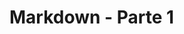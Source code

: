 # Markdown - Parte 1

<!--# 📝 Clase de Markdown Básico (2 horas)

## 🎯 Objetivos de la Clase
Al finalizar esta clase serás capaz de:
- Crear documentos con formato en Markdown
- Estructurar contenido de forma profesional
- Crear README.md para tus proyectos
- Documentar código y proyectos efectivamente

---

## 📚 PARTE 1: Introducción y Fundamentos (30 min)

### **¿Qué es Markdown? (10 min)**

**Markdown** es un lenguaje de marcado ligero creado por John Gruber en 2004. Su objetivo es ser fácil de leer y escribir en formato de texto plano, y convertirse en HTML válido.

**Ventajas:**
- ✅ Sintaxis simple y legible
- ✅ Multiplataforma (funciona en cualquier SO)
- ✅ No necesitas editor especial (funciona en Notepad)
- ✅ Ampliamente usado (GitHub, Reddit, Discord, etc.)
- ✅ Se convierte fácilmente a HTML, PDF, etc.

**Dónde se usa:**
- README.md en GitHub
- Documentación técnica
- Blogs y sitios web estáticos (Jekyll, Hugo)
- Notas y wikis personales (Obsidian, Notion)
- Mensajería (Discord, Slack)

### **Configuración del Entorno (10 min)**

**Opciones de editores:**

1. **Visual Studio Code** (Recomendado)
   - Extensiones útiles:
     - Markdown All in One
     - Markdown Preview Enhanced
   - Vista previa: `Ctrl+Shift+V`

2. **Editores online:**
   - [Dillinger](https://dillinger.io/)
   - [StackEdit](https://stackedit.io/)
   - [HackMD](https://hackmd.io/)

3. **Otros editores:**
   - Typora, Obsidian, Notion

**Crear tu primer archivo:**
```bash
# Crear carpeta para práctica
mkdir markdown-clase
cd markdown-clase

# Crear primer archivo
touch mi-primer-documento.md
# Abrir con VS Code
code mi-primer-documento.md
```

### **Sintaxis Básica - Encabezados (10 min)**

```markdown
# Encabezado Nivel 1 (H1)
## Encabezado Nivel 2 (H2)
### Encabezado Nivel 3 (H3)
#### Encabezado Nivel 4 (H4)
##### Encabezado Nivel 5 (H5)
###### Encabezado Nivel 6 (H6)
```

**Reglas importantes:**
- Siempre dejar un espacio después del `#`
- Solo hay 6 niveles de encabezados
- H1 usar solo para título principal
- Mantener jerarquía lógica

**❌ Errores comunes:**
```markdown
#SinEspacio           ❌ Falta espacio
####### 7 niveles     ❌ No existe H7
## Nivel 2
# Nivel 1             ❌ Jerarquía ilógica
```

**💻 Ejercicio Práctico 1 (5 min):**
Crear estructura de un CV:
- Tu nombre (H1)
- Secciones: Experiencia, Educación, Habilidades (H2)
- Subsecciones en cada una (H3)

---

## 📚 PARTE 2: Formato de Texto (30 min)

### **Énfasis y Formato (15 min)**

```markdown
**Texto en negrita**
__También negrita__

*Texto en cursiva*
_También cursiva_

***Negrita y cursiva***
___También negrita y cursiva___

~~Texto tachado~~

`Código en línea`

> Cita o blockquote
> Puede tener múltiples líneas
```

**Resultado:**
- **Texto en negrita**
- *Texto en cursiva*
- ***Negrita y cursiva***
- ~~Texto tachado~~
- `Código en línea`
- > Cita o blockquote

**Combinaciones útiles:**
```markdown
Este es un texto **importante** con un *énfasis* especial.
El comando `git init` inicia un repositorio.
**ADVERTENCIA:** ~~No usar~~ Usar con precaución.
```

### **Párrafos y Saltos de Línea (5 min)**

```markdown
Este es un párrafo.
Esta línea está en el mismo párrafo.

Este es un nuevo párrafo (doble salto de línea).

Para forzar un salto de línea  
usa dos espacios al final.
```

**Reglas:**
- Párrafos separados por línea en blanco
- Salto de línea dentro de párrafo: 2 espacios + Enter
- No mezclar tabulaciones y espacios

### **Listas (10 min)**

**Listas no ordenadas:**
```markdown
- Item 1
- Item 2
- Item 3
  - Subitem 3.1
  - Subitem 3.2
    - Subsubitem 3.2.1
- Item 4

* También con asterisco
+ O con signo más
```

**Listas ordenadas:**
```markdown
1. Primer paso
2. Segundo paso
3. Tercer paso
   1. Subpaso 3.1
   2. Subpaso 3.2
4. Cuarto paso
```

**Listas de tareas (GitHub):**
```markdown
- [x] Tarea completada
- [ ] Tarea pendiente
- [ ] Otra tarea pendiente
```

**💻 Ejercicio Práctico 2 (5 min):**
Crear una lista de compras con:
- 5 categorías (Frutas, Verduras, etc.)
- Cada categoría con 3-4 items
- Usar sublistas donde tenga sentido

---

## ☕ DESCANSO (10 min)

---

## 📚 PARTE 3: Enlaces e Imágenes (25 min)

### **Enlaces (12 min)**

**Sintaxis básica:**
```markdown
[Texto del enlace](https://www.ejemplo.com)
[Google](https://www.google.com)
[GitHub](https://github.com)
```

**Con título (tooltip):**
```markdown
[Google](https://www.google.com "Ir a Google")
```

**Enlaces de referencia:**
```markdown
Este es un [enlace de referencia][1] y otro [enlace][google].

[1]: https://www.ejemplo.com
[google]: https://www.google.com "Motor de búsqueda"
```

**Enlaces automáticos:**
```markdown
<https://www.google.com>
<correo@ejemplo.com>
```

**Enlaces a secciones (anclas):**
```markdown
[Ir a la sección de imágenes](#imágenes)

## Imágenes
Contenido aquí...
```

**Enlaces mailto:**
```markdown
[Contáctame](mailto:correo@ejemplo.com)
[Enviar email con asunto](mailto:correo@ejemplo.com?subject=Consulta)
```

### **Imágenes (13 min)**

**Sintaxis básica:**
```markdown
![Texto alternativo](ruta/imagen.jpg)
![Logo](https://ejemplo.com/logo.png)
```

**Con título:**
```markdown
![Paisaje](imagen.jpg "Hermoso paisaje")
```

**Imágenes como enlaces:**
```markdown
[![Logo](logo.png)](https://www.ejemplo.com)
```

**Imágenes de referencia:**
```markdown
![Logo][logo]

[logo]: https://ejemplo.com/logo.png "Logo de la empresa"
```

**💻 Ejercicio Práctico 3 (8 min):**
Crear una mini bio que incluya:
- Tu nombre como título
- Párrafo de presentación
- Enlaces a tus redes (GitHub, LinkedIn, etc.)
- Una imagen (puede ser placeholder)

---

## 📚 PARTE 4: Código y Tablas (25 min)

### **Bloques de Código (15 min)**

**Código en línea:**
```markdown
Usa el comando `git status` para ver el estado.
La variable `userName` almacena el nombre.
```

**Bloques de código:**
````markdown
```
Código sin sintaxis específica
Múltiples líneas
```
````

**Con sintaxis highlighting:**
````markdown
```javascript
function saludar(nombre) {
  console.log(`Hola, ${nombre}!`);
}
```

```python
def saludar(nombre):
    print(f"Hola, {nombre}!")
```

```html
<!DOCTYPE html>
<html>
  <head>
    <title>Mi Página</title>
  </head>
</html>
```
````

**Lenguajes comunes:**
- `javascript`, `python`, `java`, `csharp`, `cpp`
- `html`, `css`, `sql`, `bash`, `json`
- `markdown`, `yaml`, `dockerfile`

### **Tablas (10 min)**

**Sintaxis básica:**
```markdown
| Columna 1 | Columna 2 | Columna 3 |
|-----------|-----------|-----------|
| Dato 1    | Dato 2    | Dato 3    |
| Dato 4    | Dato 5    | Dato 6    |
```

**Alineación:**
```markdown
| Izquierda | Centrado | Derecha |
|:----------|:--------:|--------:|
| Texto     | Texto    | Texto   |
| Más texto | Centrado | 100.00  |
```

- `:---` = Alineado a la izquierda
- `:---:` = Centrado
- `---:` = Alineado a la derecha

**Tablas complejas:**
```markdown
| Nombre | Edad | Profesión | Ciudad |
|--------|:----:|-----------|--------|
| Juan | 25 | Desarrollador | Madrid |
| María | 30 | Diseñadora | Barcelona |
| Pedro | 28 | DevOps | Valencia |
```

**💻 Ejercicio Práctico 4 (5 min):**
Crear tabla de lenguajes de programación con:
- Columnas: Lenguaje, Año, Tipo, Dificultad
- Al menos 5 lenguajes
- Usar alineación apropiada

---

## 📚 PARTE 5: Elementos Avanzados (20 min)

### **Líneas Horizontales**
```markdown
---
***
___

Tres formas diferentes de crear una línea horizontal
```

### **Listas de Definiciones (HTML en Markdown)**
```markdown
<dl>
  <dt>Git</dt>
  <dd>Sistema de control de versiones distribuido</dd>
  
  <dt>Markdown</dt>
  <dd>Lenguaje de marcado ligero</dd>
</dl>
```

### **Escapar Caracteres**
```markdown
\* No será un item de lista
\# No será un encabezado
\[No será un enlace\]
```

### **Comentarios (no visibles)**
```markdown
<!-- Este es un comentario que no se verá -->
<!--[//]: # (Este es otro tipo de comentario)
```

### **Emojis (GitHub Markdown)**
```markdown
:smile: :rocket: :heart: :+1: :tada:
```

### **Menciones y Referencias (GitHub)**
```markdown
@usuario
#123 (referencia a issue)
SHA: a1b2c3d (referencia a commit)
```

### **Alertas (GitHub)**
```markdown
> [!NOTE]
> Información útil que los usuarios deben saber

> [!WARNING]
> Contenido de advertencia crítica

> [!IMPORTANT]
> Información clave para el usuario
```

---

## 📚 PARTE 6: Proyecto Práctico Final (20 min)

### **💻 Proyecto: Crear README.md Profesional**

**Requisitos:**
Crear un README.md completo para un proyecto ficticio que incluya:

1. **Encabezado principal** con nombre del proyecto
2. **Badges** (opcional, usar shields.io)
3. **Descripción** del proyecto
4. **Tabla de contenidos** con enlaces internos
5. **Características principales** (lista)
6. **Instalación** (código en bloques)
7. **Uso** con ejemplos de código
8. **Capturas de pantalla** (puede usar placeholders)
9. **Tabla de tecnologías** usadas
10. **Contribución** (instrucciones)
11. **Licencia**
12. **Contacto** con enlaces

**Plantilla base:**
```markdown
# Nombre del Proyecto

![Badge](https://img.shields.io/badge/version-1.0.0-blue)

## Descripción
Breve descripción del proyecto...

## Tabla de Contenidos
- [Características](#características)
- [Instalación](#instalación)
- [Uso](#uso)
- [Tecnologías](#tecnologías)
- [Contribución](#contribución)
- [Licencia](#licencia)

## Características
- ✅ Característica 1
- ✅ Característica 2
- ✅ Característica 3

## Instalación
```bash
npm install mi-proyecto
```

## Uso
```javascript
const proyecto = require('mi-proyecto');
proyecto.iniciar();
```

## Tecnologías
| Tecnología | Versión |
|------------|---------|
| Node.js    | 18.x    |
| Express    | 4.18    |

## Contribución
1. Fork el proyecto
2. Crea tu rama (`git checkout -b feature/nueva-funcionalidad`)
3. Commit tus cambios (`git commit -m 'Add: nueva funcionalidad'`)
4. Push a la rama (`git push origin feature/nueva-funcionalidad`)
5. Abre un Pull Request

## Licencia
MIT

## Contacto
- GitHub: [@usuario](https://github.com/usuario)
- Email: correo@ejemplo.com
```

---

## 📋 Cheat Sheet - Resumen Rápido---

## 🎯 Recursos Adicionales

### **Guías y Referencias:**
- [Markdown Guide](https://www.markdownguide.org/) - Guía completa
- [GitHub Markdown](https://docs.github.com/es/get-started/writing-on-github) - Documentación oficial
- [CommonMark](https://commonmark.org/) - Especificación estándar

### **Herramientas:**
- [Markdown Tables Generator](https://www.tablesgenerator.com/markdown_tables)
- [Shields.io](https://shields.io/) - Badges para README
- [Carbon](https://carbon.now.sh/) - Capturas bonitas de código

### **Práctica:**
- Crear README para proyectos personales
- Documentar código con Markdown
- Tomar notas en Markdown
- Crear blog con Jekyll o Hugo

---

## 📝 Evaluación y Tareas

### **Para entregar:**
1. README.md completo del proyecto práctico
2. Documento Markdown con tu CV/portfolio
3. Cheat sheet personal con comandos más usados

### **Criterios de evaluación:**
- ✅ Uso correcto de sintaxis
- ✅ Estructura lógica y jerarquía
- ✅ Formato apropiado
- ✅ Enlaces e imágenes funcionales
- ✅ Tablas bien formateadas
- ✅ Código con syntax highlighting

¡Markdown es una habilidad esencial para cualquier desarrollador! Practica creando documentación para tus proyectos y pronto se volverá segunda naturaleza. 🚀
-->


